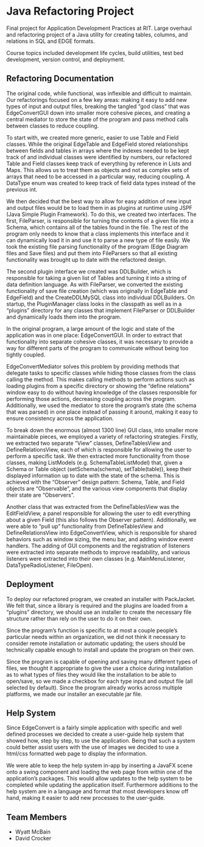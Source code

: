 # Java Refactoring Project

Final project for Application Development Practices at RIT. Large overhaul and refactoring project of a Java utility for creating tables, columns, and relations in SQL and EDGE formats.

Course topics included development life cycles, build utilities, test bed development, version control, and deployment.

## Refactoring Documentation

The original code, while functional, was inflexible and difficult to maintain. Our refactorings focused on a few key areas: making it easy to add new types of input and output files, breaking the tangled “god class” that was EdgeConvertGUI down into smaller more cohesive pieces, and creating a central mediator to store the state of the program and pass method calls between classes to reduce coupling.

To start with, we created more generic, easier to use Table and Field classes. While the original EdgeTable and EdgeField  stored relationships between fields and tables in arrays where the indexes needed to be kept track of and individual classes were identified by numbers, our refactored Table and Field classes keep track of everything by reference in Lists and Maps. This allows us to treat them as objects and not as complex sets of arrays that need to be accessed in a particular way, reducing coupling. A DataType enum was created to keep track of field data types instead of the previous int.

We then decided that the best way to allow for easy addition of new input and output files would be to load them in as plugins at runtime using JSPF (Java Simple Plugin Framework). To do this, we created two interfaces. The first, FileParser, is responsible for turning the contents of a given file into a Schema, which contains all of the tables found in the file. The rest of the program only needs to know that a class implements this interface and it can dynamically load it in and use it to parse a new type of file easily. We took the existing file parsing functionality of the program (Edge Diagram files and Save files) and put them into FileParsers so that all existing functionality was brought up to date with the refactored design.

The second plugin interface we created was DDLBuilder, which is responsible for taking a given list of Tables and turning it into a string of data definition language. As with FileParser, we converted the existing functionality of save file creation (which was originally in EdgeTable and EdgeField) and the CreateDDLMySQL class into individual DDLBuilders. On startup, the PluginManager class looks in the classpath as well as in a “plugins” directory for any classes that implement FileParser or DDLBuilder and dynamically loads them into the program.

In the original program, a large amount of the logic and state of the application was in one place: EdgeConvertGUI. In order to extract that functionality into separate cohesive classes, it was necessary to provide a way for different parts of the program to communicate without being too tightly coupled.

EdgeConvertMediator solves this problem by providing methods that delegate tasks to specific classes while hiding those classes from the class calling the method. This makes calling methods to perform actions such as loading plugins from a specific directory or showing the “define relations” window easy to do without having knowledge of the classes responsible for performing those actions, decreasing coupling across the program. Additionally, we used the mediator to store the program’s state (the schema that was parsed) in one place instead of passing it around, making it easy to ensure consistency across the application.

To break down the enormous (almost 1300 line) GUI class, into smaller more maintainable pieces, we employed a variety of refactoring strategies. Firstly, we extracted two separate “View” classes, DefineTablesView and DefineRelationsView, each of which is responsible for allowing the user to perform a specific task. We then extracted more functionality from those classes, making ListModels (e.g. SchemaTableListModel) that, given a Schema or Table object (setSchema(schema), setTable(table)), keep their displayed information up to date with the state of the schema. This is achieved with the “Observer” design pattern: Schema, Table, and Field objects are “Observable”, and the various view components that display their state are “Observers”.

Another class that was extracted from the DefineTablesView was the EditFieldView, a panel responsible for allowing the user to edit everything about a given Field (this also follows the Observer pattern). Additionally, we were able to “pull up” functionality from DefineTablesView and DefineRelationsView into EdgeConvertView, which is responsible for shared behaviors such as window sizing, the menu bar, and adding window event handlers. The adding of GUI components and the registration of listeners were extracted into separate methods to improve readability, and various listeners were extracted into their own classes (e.g. MainMenuListener, DataTypeRadioListener, FileOpen).

## Deployment

To deploy our refactored program, we created an installer with PackJacket. We felt that, since a library is required and the plugins are loaded from a “plugins” directory, we should use an installer to create the necessary file structure rather than rely on the user to do it on their own.

Since the program’s function is specific to at most a couple people’s particular needs within an organization, we did not think it necessary to consider remote installation or automatic updating; the users should be technically capable enough to install and update the program on their own.

Since the program is capable of opening and saving many different types of files, we thought it appropriate to give the user a choice during installation as to what types of files they would like the installation to be able to open/save, so we made a checkbox for each type input and output file (all selected by default). Since the program already works across multiple platforms, we made our installer an executable jar file.

## Help System

Since EdgeConvert is a fairly simple application with specific and well defined processes we decided to create a user-guide help system that showed how, step by step, to use the application. Being that such a system could better assist users with the use of images we decided to use a html/css formatted web page to display the information.

We were able to keep the help system in-app by inserting a JavaFX scene onto a swing component and loading the web page from within one of the application’s packages. This would allow updates to the help system to be completed while updating the application itself. Furthermore additions to the help system are in a language and format that most developers know off hand, making it easier to add new processes to the user-guide.

## Team Members

- Wyatt McBain
- David Crocker
